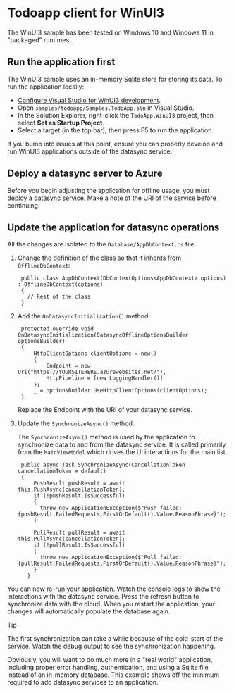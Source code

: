# Todoapp client for WinUI3

The WinUI3 sample has been tested on Windows 10 and Windows 11 in "packaged" runtimes.

## Run the application first

The WinUI3 sample uses an in-memory Sqlite store for storing its data.  To run the application locally:

* [Configure Visual Studio for WinUI3 development](https://learn.microsoft.com/windows/apps/get-started/start-here).
* Open `samples/todoapp/Samples.TodoApp.sln` in Visual Studio.
* In the Solution Explorer, right-click the `TodoApp.WinUI3` project, then select **Set as Startup Project**.
* Select a target (in the top bar), then press F5 to run the application.

If you bump into issues at this point, ensure you can properly develop and run WinUI3 applications outside of the datasync service.

## Deploy a datasync server to Azure

Before you begin adjusting the application for offline usage, you must [deploy a datasync service](./server.md).  Make a note of the URI of the service before continuing.

## Update the application for datasync operations

All the changes are isolated to the `Database/AppDbContext.cs` file.

1. Change the definition of the class so that it inherits from `OfflineDbContext`:

        public class AppDbContext(DbContextOptions<AppDbContext> options) : OfflineDbContext(options)
        {
          // Rest of the class
        }

2. Add the `OnDatasyncInitialization()` method:

        protected override void OnDatasyncInitialization(DatasyncOfflineOptionsBuilder optionsBuilder)
        {
            HttpClientOptions clientOptions = new()
            {
                Endpoint = new Uri("https://YOURSITEHERE.azurewebsites.net/"),
                HttpPipeline = [new LoggingHandler()]
            };
            _ = optionsBuilder.UseHttpClientOptions(clientOptions);
        }

   Replace the Endpoint with the URI of your datasync service.

3. Update the `SynchronizeAsync()` method.

   The `SynchronizeAsync()` method is used by the application to synchronize data to and from the datasync service.  It is called primarily from the `MainViewModel` which drives the UI interactions for the main list.

        public async Task SynchronizeAsync(CancellationToken cancellationToken = default)
        {
            PushResult pushResult = await this.PushAsync(cancellationToken);
            if (!pushResult.IsSuccessful)
            {
              throw new ApplicationException($"Push failed: {pushResult.FailedRequests.FirstOrDefault().Value.ReasonPhrase}");
            }

            PullResult pullResult = await this.PullAsync(cancellationToken);
            if (!pullResult.IsSuccessful)
            {
              throw new ApplicationException($"Pull failed: {pullResult.FailedRequests.FirstOrDefault().Value.ReasonPhrase}");
            }
          }

You can now re-run your application. Watch the console logs to show the interactions with the datasync service.  Press the refresh button to synchronize data with the cloud.  When you restart the application, your changes will automatically populate the database again.

> [!TIP]
> The first synchronization can take a while because of the cold-start of the service.  Watch the debug output to see the synchronization happening.

Obviously, you will want to do much more in a "real world" application, including proper error handling, authentication, and using a Sqlite file instead of an in-memory database.  This example shows off the minimum required to add datasync services to an application.
